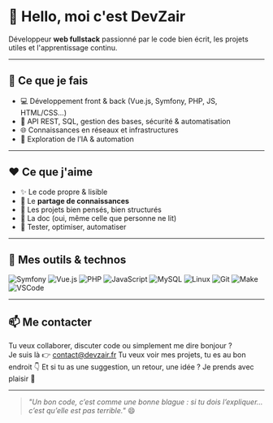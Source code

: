 # 👋 Hello, moi c'est DevZair

Développeur **web fullstack** passionné par le code bien écrit, les projets utiles et l'apprentissage continu.

---

## 🚀 Ce que je fais

- 💻 Développement front & back (Vue.js, Symfony, PHP, JS, HTML/CSS…)
- 🔧 API REST, SQL, gestion des bases, sécurité & automatisation
- 🌐 Connaissances en réseaux et infrastructures
- 🧠 Exploration de l’IA & automation

---

## ❤️ Ce que j'aime

- ✨ Le code propre & lisible
- 🤝 Le **partage de connaissances**
- 🧩 Les projets bien pensés, bien structurés
- 📖 La doc (oui, même celle que personne ne lit)
- 🧪 Tester, optimiser, automatiser

---

## 🔧 Mes outils & technos

![Symfony](https://img.shields.io/badge/-Symfony-000?style=flat&logo=symfony&logoColor=white)
![Vue.js](https://img.shields.io/badge/-Vue.js-42b883?style=flat&logo=vue.js&logoColor=white)
![PHP](https://img.shields.io/badge/-PHP-777bb3?style=flat&logo=php&logoColor=white)
![JavaScript](https://img.shields.io/badge/-JavaScript-f7df1e?style=flat&logo=javascript&logoColor=black)
![MySQL](https://img.shields.io/badge/-MySQL-00758f?style=flat&logo=mysql&logoColor=white)
![Linux](https://img.shields.io/badge/-Linux-fcc624?style=flat&logo=linux&logoColor=black)
![Git](https://img.shields.io/badge/-Git-f05032?style=flat&logo=git&logoColor=white)
![Make](https://img.shields.io/badge/-Make-000000?style=flat&logo=make&logoColor=white)
![VSCode](https://img.shields.io/badge/-VSCode-007ACC?style=flat&logo=visual-studio-code&logoColor=white)

---

## 📫 Me contacter

Tu veux collaborer, discuter code ou simplement me dire bonjour ?  
Je suis là 👉 contact@devzair.fr
Tu veux voir mes projets, tu es au bon endroit 👇
Et si tu as une suggestion, un retour, une idée ? Je prends avec plaisir 🙌

---

> _"Un bon code, c’est comme une bonne blague : si tu dois l’expliquer… c’est qu’elle est pas terrible."_ 😄
